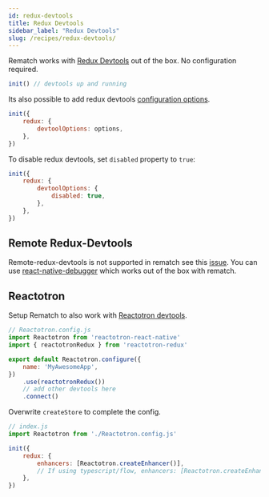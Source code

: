 ```yaml
---
id: redux-devtools
title: Redux Devtools
sidebar_label: "Redux Devtools"
slug: /recipes/redux-devtools/
---
```


Rematch works with [Redux Devtools](https://github.com/zalmoxisus/redux-devtools-extension) out of the box. No configuration required.

```js
init() // devtools up and running
```

Its also possible to add redux devtools [configuration options](https://github.com/zalmoxisus/redux-devtools-extension/blob/master/docs/API/Arguments.md).

```js
init({
	redux: {
		devtoolOptions: options,
	},
})
```

To disable redux devtools, set `disabled` property to `true`:

```js
init({
	redux: {
		devtoolOptions: {
			disabled: true,
		},
	},
})
```

## Remote Redux-Devtools

Remote-redux-devtools is not supported in rematch see this [issue](https://github.com/rematch/rematch/issues/419).
You can use [react-native-debugger](https://github.com/jhen0409/react-native-debugger) which works out of the box with rematch.

## Reactotron

Setup Rematch to also work with [Reactotron devtools](https://github.com/infinitered/reactotron).

```js
// Reactotron.config.js
import Reactotron from 'reactotron-react-native'
import { reactotronRedux } from 'reactotron-redux'

export default Reactotron.configure({
	name: 'MyAwesomeApp',
})
	.use(reactotronRedux())
	// add other devtools here
	.connect()
```

Overwrite `createStore` to complete the config.

```js
// index.js
import Reactotron from './Reactotron.config.js'

init({
	redux: {
		enhancers: [Reactotron.createEnhancer()],
		// If using typescript/flow, enhancers: [Reactotron.createEnhancer!()]
	},
})
```